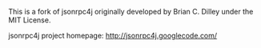 This is a fork of jsonrpc4j originally developed by Brian C. Dilley under the MIT License.

jsonrpc4j project homepage: http://jsonrpc4j.googlecode.com/